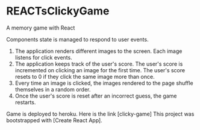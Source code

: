 
# REACTsClickyGame
A memory game with React

Components state is managed to respond to user events.
1. The application renders different images to the screen. Each image listens for click events.
2. The application keeps track of the user's score. The user's score is incremented on clicking an image for the first time. The user's score resets to 0 if they click the same image more than once.
3. Every time an image is clicked, the images rendered to the page shuffle themselves in a random order.
4. Once the user's score is reset after an incorrect guess, the game restarts.

Game is deployed to heroku. Here is the link [clicky-game]
This project was bootstrapped with [Create React App].



